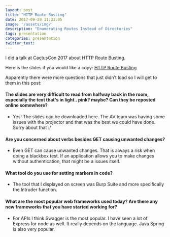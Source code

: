 ```yaml
---
layout: post
title: "HTTP Route Busting"
date: 2017-09-29 11:33:05
image: '/assets/img/'
description: "Enumerating Routes Instead of Directories"
tags: presentation
categories: presentation
twitter_text:
---
```

I did a talk at CactusCon 2017 about HTTP Route Busting.

Here is the slides if you would like a copy:
[HTTP Route Busting](/assets/files/HTTP-Route-Busting.pdf)

Apparently there were more questions that just didn’t load so I will get to them in this post:

#### The slides are very difficult to read from halfway back in the room, especially the text that's in light.. pink?  maybe?  Can they be reposted online somewhere?

* Yes! The slides can be downloaded here. The AV team was having some issues with the projector and that was the best we could have done. Sorry about that :/

#### Are you concerned about verbs besides GET causing unwanted changes?

* Even GET can cause unwanted changes. That is always a risk when doing a blackbox test. If an application allows you to make changes without authentication, that might be a issues itself.

#### What tool do you use for setting markers in code?

* The tool that I displayed on screen was Burp Suite and more specifically the Intruder function.

#### What are the most popular web frameworks used today?  Are there any new frameworks that you have started working for?

* For APIs I think Swagger is the most popular. I have seen a lot of Express for node as well. It really depends on the language. Java Spring is also very popular.

